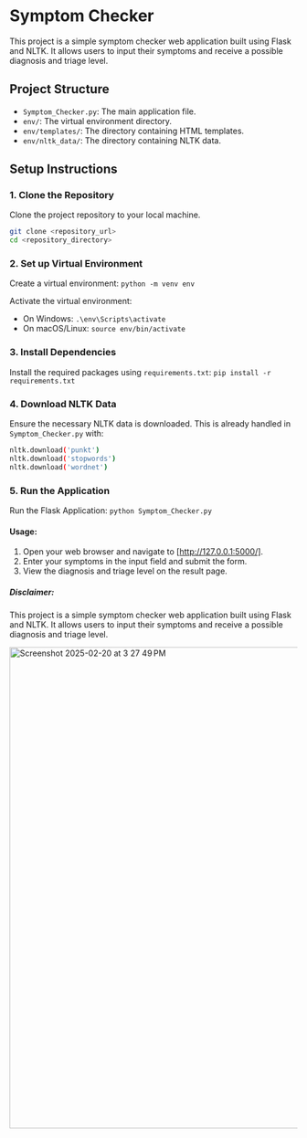 # Symptom Checker

This project is a simple symptom checker web application built using Flask and NLTK. It allows users to input their symptoms and receive a possible diagnosis and triage level.

## Project Structure

- `Symptom_Checker.py`: The main application file.
- `env/`: The virtual environment directory.
- `env/templates/`: The directory containing HTML templates.
- `env/nltk_data/`: The directory containing NLTK data.

## Setup Instructions

### 1. Clone the Repository

Clone the project repository to your local machine.

```sh
git clone <repository_url>
cd <repository_directory>
```

### 2. Set up Virtual Environment

Create a virtual environment:
`python -m venv env`

Activate the virtual environment:
- On Windows:
`.\env\Scripts\activate`
- On macOS/Linux:
  `source env/bin/activate`

### 3. Install Dependencies
Install the required packages using `requirements.txt`:
`pip install -r requirements.txt`

### 4. Download NLTK Data
Ensure the necessary NLTK data is downloaded. This is already handled in `Symptom_Checker.py` with:
```sh
nltk.download('punkt')
nltk.download('stopwords')
nltk.download('wordnet')
```
### 5. Run the Application
Run the Flask Application:
`python Symptom_Checker.py`

#### Usage:
1. Open your web browser and navigate to [http://127.0.0.1:5000/].
2. Enter your symptoms in the input field and submit the form.
3. View the diagnosis and triage level on the result page.

##### Disclaimer:
This project is a simple symptom checker web application built using Flask and NLTK. It allows users to input their symptoms and receive a possible diagnosis and triage level.

<img width="843" alt="Screenshot 2025-02-20 at 3 27 49 PM" src="https://github.com/user-attachments/assets/e21e9134-a2a3-4c6a-bd21-b117a545b642" />
